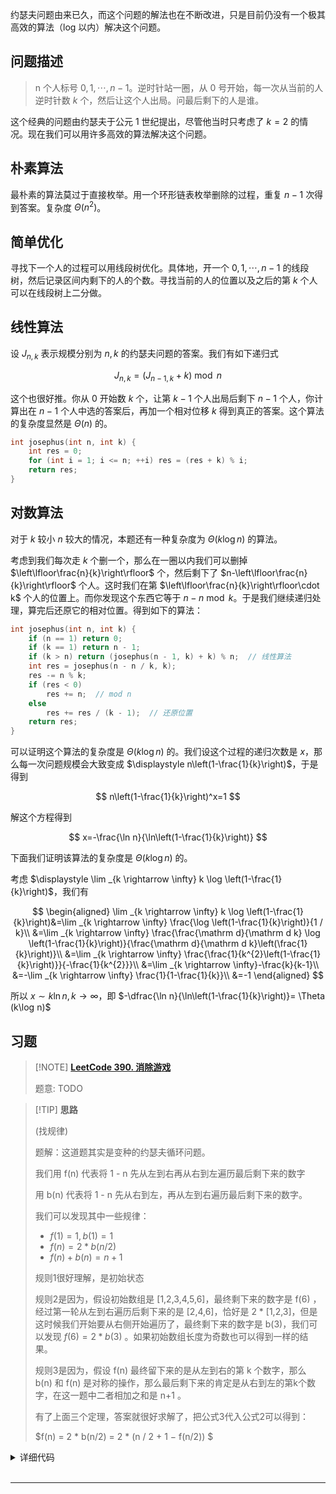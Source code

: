 约瑟夫问题由来已久，而这个问题的解法也在不断改进，只是目前仍没有一个极其高效的算法（log 以内）解决这个问题。

## 问题描述

> n 个人标号 $0,1,\cdots, n-1$。逆时针站一圈，从 $0$ 号开始，每一次从当前的人逆时针数 $k$ 个，然后让这个人出局。问最后剩下的人是谁。

这个经典的问题由约瑟夫于公元 1 世纪提出，尽管他当时只考虑了 $k=2$ 的情况。现在我们可以用许多高效的算法解决这个问题。

## 朴素算法

最朴素的算法莫过于直接枚举。用一个环形链表枚举删除的过程，重复 $n-1$ 次得到答案。复杂度 $\Theta (n^2)$。

## 简单优化

寻找下一个人的过程可以用线段树优化。具体地，开一个 $0,1,\cdots, n-1$ 的线段树，然后记录区间内剩下的人的个数。寻找当前的人的位置以及之后的第 $k$ 个人可以在线段树上二分做。

## 线性算法

设 $J_{n,k}$ 表示规模分别为 $n,k$ 的约瑟夫问题的答案。我们有如下递归式

$$
J_{n,k}=(J_{n-1,k}+k)\bmod n
$$

这个也很好推。你从 $0$ 开始数 $k$ 个，让第 $k-1$ 个人出局后剩下 $n-1$ 个人，你计算出在 $n-1$ 个人中选的答案后，再加一个相对位移 $k$ 得到真正的答案。这个算法的复杂度显然是 $\Theta (n)$ 的。

```cpp
int josephus(int n, int k) {
    int res = 0;
    for (int i = 1; i <= n; ++i) res = (res + k) % i;
    return res;
}
```

## 对数算法

对于 $k$ 较小 $n$ 较大的情况，本题还有一种复杂度为 $\Theta (k\log n)$ 的算法。

考虑到我们每次走 $k$ 个删一个，那么在一圈以内我们可以删掉 $\left\lfloor\frac{n}{k}\right\rfloor$ 个，然后剩下了 $n-\left\lfloor\frac{n}{k}\right\rfloor$ 个人。这时我们在第 $\left\lfloor\frac{n}{k}\right\rfloor\cdot k$ 个人的位置上。而你发现这个东西它等于 $n-n\bmod k$。于是我们继续递归处理，算完后还原它的相对位置。得到如下的算法：

```cpp
int josephus(int n, int k) {
    if (n == 1) return 0;
    if (k == 1) return n - 1;
    if (k > n) return (josephus(n - 1, k) + k) % n;  // 线性算法
    int res = josephus(n - n / k, k);
    res -= n % k;
    if (res < 0)
        res += n;  // mod n
    else
        res += res / (k - 1);  // 还原位置
    return res;
}
```

可以证明这个算法的复杂度是 $\Theta (k\log n)$ 的。我们设这个过程的递归次数是 $x$，那么每一次问题规模会大致变成 $\displaystyle n\left(1-\frac{1}{k}\right)$，于是得到

$$
n\left(1-\frac{1}{k}\right)^x=1
$$

解这个方程得到

$$
x=-\frac{\ln n}{\ln\left(1-\frac{1}{k}\right)}
$$

下面我们证明该算法的复杂度是 $\Theta (k\log n)$ 的。

考虑 $\displaystyle \lim _{k \rightarrow \infty} k \log \left(1-\frac{1}{k}\right)$，我们有

$$
\begin{aligned}
\lim _{k \rightarrow \infty} k \log \left(1-\frac{1}{k}\right)&=\lim _{k \rightarrow \infty} \frac{\log \left(1-\frac{1}{k}\right)}{1 / k}\\
&=\lim _{k \rightarrow \infty} \frac{\frac{\mathrm d}{\mathrm d k} \log \left(1-\frac{1}{k}\right)}{\frac{\mathrm d}{\mathrm d k}\left(\frac{1}{k}\right)}\\
&=\lim _{k \rightarrow \infty} \frac{\frac{1}{k^{2}\left(1-\frac{1}{k}\right)}}{-\frac{1}{k^{2}}}\\
&=\lim _{k \rightarrow \infty}-\frac{k}{k-1}\\
&=-\lim _{k \rightarrow \infty} \frac{1}{1-\frac{1}{k}}\\
&=-1
\end{aligned}
$$

所以 $x \sim k \ln n, k\to \infty$，即 $-\dfrac{\ln n}{\ln\left(1-\frac{1}{k}\right)}= \Theta (k\log n)$

## 习题

> [!NOTE] **[LeetCode 390. 消除游戏](https://leetcode.cn/problems/elimination-game/)**
> 
> 题意: TODO

> [!TIP] **思路**
>
> (找规律)
>
> 题解：这道题其实是变种的约瑟夫循环问题。
>
> 我们用 f(n) 代表将 1 - n 先从左到右再从右到左遍历最后剩下来的数字
>
> 用 b(n) 代表将 1 - n 先从右到左，再从左到右遍历最后剩下来的数字。
>
> 我们可以发现其中一些规律：
>
> - $f(1) = 1, b(1) = 1$
> - $f(n) = 2 * b(n/2)$
> - $f(n) + b(n) = n + 1$
>
> 规则1很好理解，是初始状态
>
> 规则2是因为，假设初始数组是 [1,2,3,4,5,6]，最终剩下来的数字是 f(6) ，经过第一轮从左到右遍历后剩下来的是 [2,4,6]，恰好是 2 * [1,2,3]，但是这时候我们开始要从右侧开始遍历了，最终剩下来的数字是 b(3)，我们可以发现 $f(6)=2*b(3)$ 。如果初始数组长度为奇数也可以得到一样的结果。
>
> 规则3是因为，假设 f(n) 最终留下来的是从左到右的第 k 个数字，那么 b(n) 和 f(n) 是对称的操作，那么最后剩下来的肯定是从右到左的第k个数字，在这一题中二者相加之和是 n+1 。
>
> 有了上面三个定理，答案就很好求解了，把公式3代入公式2可以得到：
>
> $f(n) = 2 * b(n/2) = 2 * (n / 2 + 1 − f(n/2)) $

<details>
<summary>详细代码</summary>
<!-- tabs:start -->

##### **C++**

```cpp
class Solution {
public:
    // 变种约瑟夫环
    int lastRemaining(int n) {
        if (n == 1) return 1;
        return 2 * (n / 2 + 1 - lastRemaining(n / 2));
    }
};
```

##### **Python**

```python

```

<!-- tabs:end -->
</details>

<br>

* * *